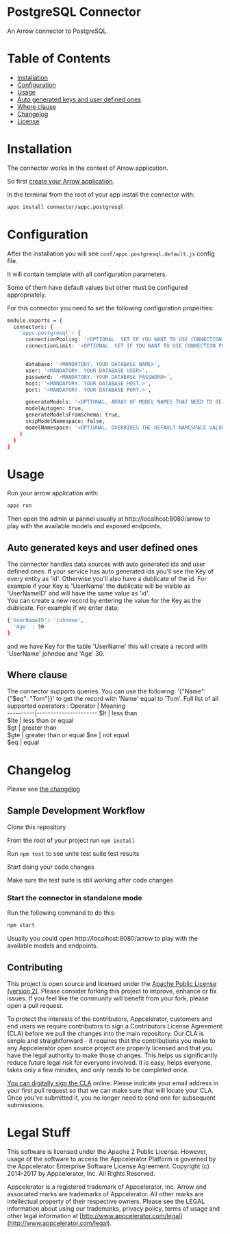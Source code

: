 # PostgreSQL Connector

An Arrow connector to PostgreSQL.

# Table of Contents

- [Installation](#installation)
- [Configuration](#configuration)
- [Usage](#usage)
- [Auto generated keys and user defined ones](#keys)
- [Where clause](#Where)
- [Changelog](#changelog)
- [License](#license)

# Installation
The connector works in the context of Arrow application.

So first [create your Arrow application](http://docs.appcelerator.com/platform/latest/#!/guide/API_Builder_Getting_Started). 

In the terminal from the root of your app install the connector with:

```sh 
appc install connector/appc.postgresql
```

# Configuration
After the installation you will see `conf/appc.postgresql.default.js` config file.

It will contain template with all configuration parameters.

Some of them have default values but other must be configured appropriately.

For this connector you need to set the following configuration properties:
```sh
module.exports = {
  connectors: {
    'appc.postgresql': {
      connectionPooling: '<OPTIONAL. SET IF YOU WANT TO USE CONNECTION POOLING OR NOT.CAN BE FALSE OR TRUE>',
      connectionLimit: '<OPTIONAL. SET IF YOU WANT TO USE CONNECTION POOLING OR NOT. SET THE LIMIT AS A NUMBER>',


      database: '<MANDATORY. YOUR DATABASE NAME>',
      user: '<MANDATORY. YOUR DATABASE USER>',
      password: '<MANDATORY. YOUR DATABASE PASSWORD>',
      host: '<MANDATORY. YOUR DATABASE HOST.>',
      port: '<MANDATORY. YOUR DATABASE PORT.>',

      generateModels: '<OPTIONAL. ARRAY OF MODEL NAMES THAT NEED TO BE GENERATED>',
      modelAutogen: true,
      generateModelsFromSchema: true,
      skipModelNamespace: false,
      modelNamespace: '<OPTIONAL. OVERRIDES THE DEFAULT NAMESPACE VALUE WHICH IS SET TO THE NAME OF THE CONNECTOR.>'
    }
  }
}
```

# Usage
Run your arrow application with:
```sh 
appc run
```

Then open the admin ui pannel usually at http://localhost:8080/arrow to play with the available models and exposed endpoints.

## Auto generated keys and user defined ones

The connector handles data sources with auto generated ids and user defined ones. If your service has auto generated ids you'll see the Key of every entity as 'id'. Otherwise you'll also have a dublicate of the id. For example if your Key is 'UserName' the dublicate will be visible as 'UserNameID' and will have the same value as 'id'.  
You can create a new record by entering the value for the Key as the dublicate. For example if we enter data: 
```sh
{'UserNameID': 'johndoe',
  'Age' : 30
}
```
and we have Key for the table 'UserName' this will create a record with 'UserName' johndoe and 'Age' 30. 

## Where clause

The connector supports queries. You can use the following: '{"Name": {"$eq": "Tom"}}' to get the record with 'Name' equal to 'Tom'.
Full list of all supported operators :
 Operator | Meaning              
----------|----------------------
 $lt      | less than            
 $lte     | less than or equal   
 $gt      | greater than         
 $gte     | greater than or equal
 $ne      | not equal            
 $eq      | equal                


# Changelog

Please see [the changelog](./CHANGELOG.md)

## Sample Development Workflow

Clone this repository

From the root of your project run `npm install`

Run `npm test` to see unite test suite test results

Start doing your code changes

Make sure the test suite is still working after code changes

### Start the connector in standalone mode 
Run the following command to do this:
```sh
npm start
```

Usually you could open http://localhost:8080/arrow to play with the available models and endpoints.

## Contributing 

This project is open source and licensed under the [Apache Public License (version 2)](http://www.apache.org/licenses/LICENSE-2.0).  Please consider forking this project to improve, enhance or fix issues. If you feel like the community will benefit from your fork, please open a pull request.

To protect the interests of the contributors, Appcelerator, customers and end users we require contributors to sign a Contributors License Agreement (CLA) before we pull the changes into the main repository. Our CLA is simple and straightforward - it requires that the contributions you make to any Appcelerator open source project are properly licensed and that you have the legal authority to make those changes. This helps us significantly reduce future legal risk for everyone involved. It is easy, helps everyone, takes only a few minutes, and only needs to be completed once.

[You can digitally sign the CLA](http://bit.ly/app_cla) online. Please indicate your email address in your first pull request so that we can make sure that will locate your CLA.  Once you've submitted it, you no longer need to send one for subsequent submissions.

# Legal Stuff

This software is licensed under the Apache 2 Public License. However, usage of the software to access the Appcelerator Platform is governed by the Appcelerator Enterprise Software License Agreement. Copyright (c) 2014-2017 by Appcelerator, Inc. All Rights Reserved.

Appcelerator is a registered trademark of Appcelerator, Inc. Arrow and associated marks are trademarks of Appcelerator. All other marks are intellectual property of their respective owners. Please see the LEGAL information about using our trademarks, privacy policy, terms of usage and other legal information at [http://www.appcelerator.com/legal](http://www.appcelerator.com/legal).
